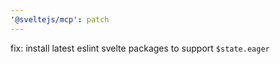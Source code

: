 ```yaml
---
'@sveltejs/mcp': patch
---
```


fix: install latest eslint svelte packages to support `$state.eager`
